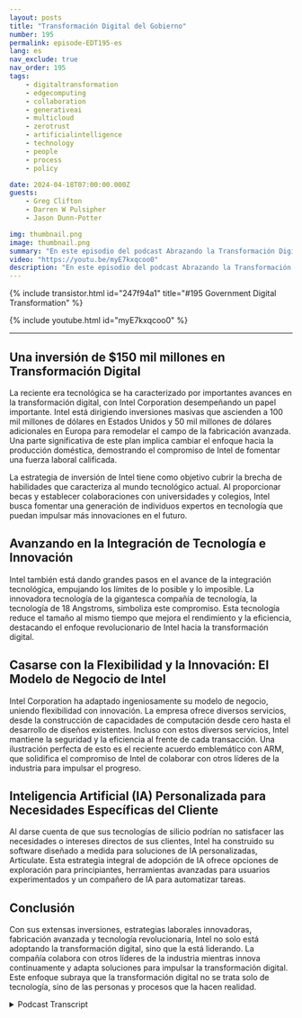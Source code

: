 ```yaml
---
layout: posts
title: "Transformación Digital del Gobierno"
number: 195
permalink: episode-EDT195-es
lang: es
nav_exclude: true
nav_order: 195
tags:
    - digitaltransformation
    - edgecomputing
    - collaboration
    - generativeai
    - multicloud
    - zerotrust
    - artificialintelligence
    - technology
    - people
    - process
    - policy

date: 2024-04-18T07:00:00.000Z
guests:
    - Greg Clifton
    - Darren W Pulsipher
    - Jason Dunn-Potter

img: thumbnail.png
image: thumbnail.png
summary: "En este episodio del podcast Abrazando la Transformación Digital, Darren Pulsipher, Greg Clifton y Jason Dunn-Potter destacan las masivas inversiones de Intel en transformación digital. Discuten el viaje de Intel hacia la transformación digital, enfocándose en las inversiones de la empresa en diversificación de la cadena de suministro, desarrollo de la fuerza laboral y tecnología de vanguardia como la inteligencia artificial. El podcast proporciona un análisis en profundidad de las innovaciones de Intel. Destaca el papel pionero de la empresa en tecnología, desde las mainframes hasta la nube."
video: "https://youtu.be/myE7kxqcoo0"
description: "En este episodio del podcast Abrazando la Transformación Digital, Darren Pulsipher, Greg Clifton y Jason Dunn-Potter destacan las masivas inversiones de Intel en transformación digital. Discuten el viaje de Intel hacia la transformación digital, enfocándose en las inversiones de la empresa en diversificación de la cadena de suministro, desarrollo de la fuerza laboral y tecnología de vanguardia como la inteligencia artificial. El podcast proporciona un análisis en profundidad de las innovaciones de Intel. Destaca el papel pionero de la empresa en tecnología, desde las mainframes hasta la nube."
---
```


<div>
{% include transistor.html id="247f94a1" title="#195 Government Digital Transformation" %}

{% include youtube.html id="myE7kxqcoo0" %}
</div>

---

## Una inversión de $150 mil millones en Transformación Digital

La reciente era tecnológica se ha caracterizado por importantes avances en la transformación digital, con Intel Corporation desempeñando un papel importante. Intel está dirigiendo inversiones masivas que ascienden a 100 mil millones de dólares en Estados Unidos y 50 mil millones de dólares adicionales en Europa para remodelar el campo de la fabricación avanzada. Una parte significativa de este plan implica cambiar el enfoque hacia la producción doméstica, demostrando el compromiso de Intel de fomentar una fuerza laboral calificada.

La estrategia de inversión de Intel tiene como objetivo cubrir la brecha de habilidades que caracteriza al mundo tecnológico actual. Al proporcionar becas y establecer colaboraciones con universidades y colegios, Intel busca fomentar una generación de individuos expertos en tecnología que puedan impulsar más innovaciones en el futuro.

## Avanzando en la Integración de Tecnología e Innovación

Intel también está dando grandes pasos en el avance de la integración tecnológica, empujando los límites de lo posible y lo imposible. La innovadora tecnología de la gigantesca compañía de tecnología, la tecnología de 18 Angstroms, simboliza este compromiso. Esta tecnología reduce el tamaño al mismo tiempo que mejora el rendimiento y la eficiencia, destacando el enfoque revolucionario de Intel hacia la transformación digital.

## Casarse con la Flexibilidad y la Innovación: El Modelo de Negocio de Intel

Intel Corporation ha adaptado ingeniosamente su modelo de negocio, uniendo flexibilidad con innovación. La empresa ofrece diversos servicios, desde la construcción de capacidades de computación desde cero hasta el desarrollo de diseños existentes. Incluso con estos diversos servicios, Intel mantiene la seguridad y la eficiencia al frente de cada transacción. Una ilustración perfecta de esto es el reciente acuerdo emblemático con ARM, que solidifica el compromiso de Intel de colaborar con otros líderes de la industria para impulsar el progreso.

## Inteligencia Artificial (IA) Personalizada para Necesidades Específicas del Cliente

Al darse cuenta de que sus tecnologías de silicio podrían no satisfacer las necesidades o intereses directos de sus clientes, Intel ha construido su software diseñado a medida para soluciones de IA personalizadas, Articulate. Esta estrategia integral de adopción de IA ofrece opciones de exploración para principiantes, herramientas avanzadas para usuarios experimentados y un compañero de IA para automatizar tareas.

## Conclusión

Con sus extensas inversiones, estrategias laborales innovadoras, fabricación avanzada y tecnología revolucionaria, Intel no solo está adoptando la transformación digital, sino que la está liderando. La compañía colabora con otros líderes de la industria mientras innova continuamente y adapta soluciones para impulsar la transformación digital. Este enfoque subraya que la transformación digital no se trata solo de tecnología, sino de las personas y procesos que la hacen realidad.



<details>
<summary> Podcast Transcript </summary>

<p></p>

</details>
